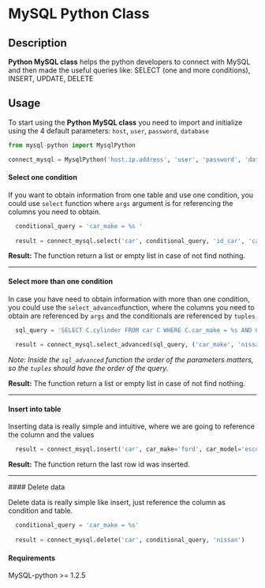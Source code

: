 MySQL Python Class
===========

## Description

**Python MySQL class** helps the python developers to connect with MySQL and then made the useful queries like: SELECT (one and more conditions), INSERT, UPDATE, DELETE

## Usage

To start using the **Python MySQL class** you need to import and initialize using the 4 default parameters: `host`, `user`, `password`, `database`

```python
from mysql-python import MysqlPython

connect_mysql = MysqlPython('host.ip.address', 'user', 'password', 'database')
```

#### Select one condition

If you want to obtain information from one table and use one condition, you could use `select` function where `args` argument is for referencing the columns you need to obtain.

```python
  conditional_query = 'car_make = %s '
  
  result = connect_mysql.select('car', conditional_query, 'id_car', 'car_text', car_make='nissan')
```
**Result:**
  The function return a list or empty list in case of not find nothing.

---  

#### Select more than one condition

In case you have need to obtain information with more than one condition, you could use the `select_advanced`function, where the columns you need to obtain are referenced by `args` and the conditionals are referenced by `tuples`

```python
  sql_query = 'SELECT C.cylinder FROM car C WHERE C.car_make = %s AND C.car_model = %s'
  
  result = connect_mysql.select_advanced(sql_query, ('car_make', 'nissan'),('car_model','altima'))
```
*Note: Inside the `sql_advanced` function the order of the parameters matters, so the `tuples` should have the order of the query.*

**Result:**
  The function return a list or empty list in case of not find nothing.

---

#### Insert into table

Inserting data is really simple and intuitive, where we are going to reference the column and the values

```python
  result = connect_msyql.insert('car', car_make='ford', car_model='escort', car_year='2005')
```

**Result:**
The function return the last row id was inserted.

---

#### Delete data

Delete data is really simple like insert, just reference the column as condition and table.

```python
  conditional_query = 'car_make = %s'
  
  result = connect_mysql.delete('car', conditional_query, 'nissan')
```

#### Requirements

MySQL-python >= 1.2.5

